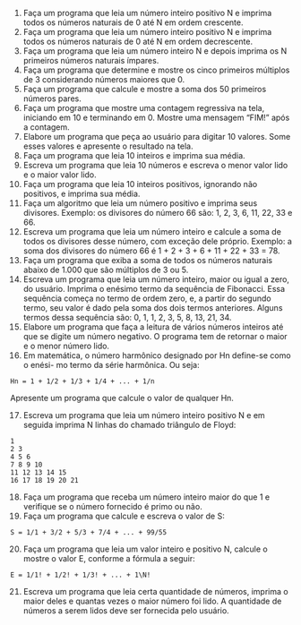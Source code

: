 1) Faça um programa que leia um número inteiro positivo N e imprima todos os
números naturais de 0 até N em ordem crescente.
2) Faça um programa que leia um número inteiro positivo N e imprima todos os
números naturais de 0 até N em ordem decrescente.
3) Faça um programa que leia um número inteiro N e depois imprima os N primeiros números naturais ímpares.
4) Faça um programa que determine e mostre os cinco primeiros múltiplos de 3
considerando números maiores que 0.
5) Faça um programa que calcule e mostre a soma dos 50 primeiros números pares.
6) Faça um programa que mostre uma contagem regressiva na tela, iniciando em 10
e terminando em 0. Mostre uma mensagem “FIM!” após a contagem.
7) Elabore um programa que peça ao usuário para digitar 10 valores. Some esses
valores e apresente o resultado na tela.
8) Faça um programa que leia 10 inteiros e imprima sua média.
9) Escreva um programa que leia 10 números e escreva o menor valor lido e o maior
valor lido.
10) Faça um programa que leia 10 inteiros positivos, ignorando não positivos, e imprima sua média.
11) Faça um algoritmo que leia um número positivo e imprima seus divisores. Exemplo: os divisores do número 66 são: 1, 2, 3, 6, 11, 22, 33 e 66.
12) Escreva um programa que leia um número inteiro e calcule a soma de todos os
divisores desse número, com exceção dele próprio. Exemplo: a soma dos divisores
do número 66 é 1 + 2 + 3 + 6 + 11 + 22 + 33 = 78.
13) Faça um programa que exiba a soma de todos os números naturais abaixo de
1.000 que são múltiplos de 3 ou 5.
14) Escreva um programa que leia um número inteiro, maior ou igual a zero, do usuário. Imprima o enésimo termo da sequência de Fibonacci. Essa sequência começa
no termo de ordem zero, e, a partir do segundo termo, seu valor é dado pela soma
dos dois termos anteriores. Alguns termos dessa sequência são: 0, 1, 1, 2, 3, 5, 8,
13, 21, 34.
15) Elabore um programa que faça a leitura de vários números inteiros até que se digite um número negativo. O programa tem de retornar o maior e o menor número
lido.
16) Em matemática, o número harmônico designado por Hn define-se como o enési-
mo termo da série harmônica. Ou seja:

``` Hn = 1 + 1/2 + 1/3 + 1/4 + ... + 1/n ```

Apresente um programa que calcule o valor de qualquer Hn.

17) Escreva um programa que leia um número inteiro positivo N e em seguida imprima N linhas do chamado triângulo de Floyd:
```
1
2 3
4 5 6
7 8 9 10
11 12 13 14 15
16 17 18 19 20 21
```
18) Faça um programa que receba um número inteiro maior do que 1 e verifique se o
número fornecido é primo ou não.
19) Faça um programa que calcule e escreva o valor de S:

``` S = 1/1 + 3/2 + 5/3 + 7/4 + ... + 99/55 ```

20) Faça um programa que leia um valor inteiro e positivo N, calcule o mostre o valor E, conforme a fórmula a seguir:

``` E = 1/1! + 1/2! + 1/3! + ... + 1\N! ```

21) Escreva um programa que leia certa quantidade de números, imprima o maior
deles e quantas vezes o maior número foi lido. A quantidade de números a serem
lidos deve ser fornecida pelo usuário.